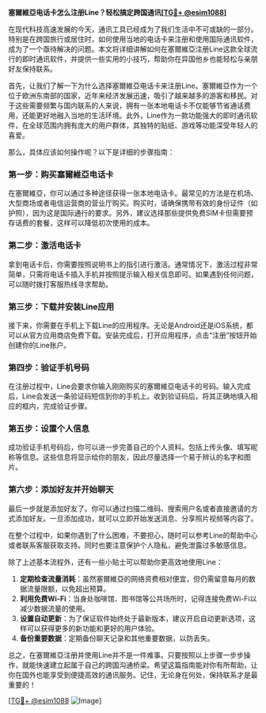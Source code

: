 **塞爾維亞电话卡怎么注册Line？轻松搞定跨国通讯[[TG💪+ @esim1088](https://t.me/s/esim1088)]**

在现代科技高速发展的今天，通讯工具已经成为了我们生活中不可或缺的一部分。特别是在跨国旅行或居住时，如何使用当地的电话卡来注册和使用国际通讯软件，成为了一个亟待解决的问题。本文将详细讲解如何在塞爾維亞注册Line这款全球流行的即时通讯软件，并提供一些实用的小技巧，帮助你在异国他乡也能轻松与亲朋好友保持联系。

首先，让我们了解一下为什么选择塞爾維亞电话卡来注册Line。塞爾維亞作为一个位于欧洲东南部的国家，近年来经济发展迅速，吸引了越来越多的游客和移民。对于这些需要频繁与国内联系的人来说，拥有一张本地电话卡不仅能够节省通话费用，还能更好地融入当地的生活环境。此外，Line作为一款功能强大的即时通讯软件，在全球范围内拥有庞大的用户群体，其独特的贴纸、游戏等功能深受年轻人的喜爱。

那么，具体应该如何操作呢？以下是详细的步骤指南：

### 第一步：购买塞爾維亞电话卡

在塞爾維亞，你可以通过多种途径获得一张本地电话卡。最常见的方法是在机场、大型商场或者电信运营商的营业厅购买。购买时，请确保携带有效的身份证件（如护照），因为这是国际通行的要求。另外，建议选择那些提供免费SIM卡但需要预存话费的套餐，这样可以降低初次使用的成本。

### 第二步：激活电话卡

拿到电话卡后，你需要按照说明书上的指引进行激活。通常情况下，激活过程非常简单，只需将电话卡插入手机并按照提示输入相关信息即可。如果遇到任何问题，可以随时拨打客服热线寻求帮助。

### 第三步：下载并安装Line应用

接下来，你需要在手机上下载Line的应用程序。无论是Android还是iOS系统，都可以从官方应用商店免费下载。安装完成后，打开应用程序，点击“注册”按钮开始创建你的Line账户。

### 第四步：验证手机号码

在注册过程中，Line会要求你输入刚刚购买的塞爾維亞电话卡的号码。输入完成后，Line会发送一条验证码短信到你的手机上。收到验证码后，将其正确地填入相应的框内，完成验证步骤。

### 第五步：设置个人信息

成功验证手机号码后，你可以进一步完善自己的个人资料。包括上传头像、填写昵称等信息。这些信息将显示给你的朋友，因此尽量选择一个易于辨认的名字和图片。

### 第六步：添加好友并开始聊天

最后一步就是添加好友了。你可以通过扫描二维码、搜索用户名或者直接邀请的方式添加好友。一旦添加成功，就可以立即开始发送消息、分享照片视频等内容了。

在整个过程中，如果你遇到了什么困难，不要担心，随时可以参考Line的帮助中心或者联系客服获取支持。同时也要注意保护个人隐私，避免泄露过多敏感信息。

除了上述基本流程外，还有一些小贴士可以帮助你更高效地使用Line：

1. **定期检查流量消耗**：虽然塞爾維亞的网络资费相对便宜，但仍需留意每月的数据流量限额，以免超出预算。
2. **利用免费Wi-Fi**：当身处咖啡馆、图书馆等公共场所时，记得连接免费Wi-Fi以减少数据流量的使用。
3. **设置自动更新**：为了保证软件始终处于最新版本，建议开启自动更新选项，这样可以获得更多的新功能和更好的用户体验。
4. **备份重要数据**：定期备份聊天记录和其他重要数据，以防丢失。

总之，在塞爾維亞注册并使用Line并不是一件难事。只要按照以上步骤一步步操作，就能快速建立起属于自己的跨国沟通桥梁。希望这篇指南能对你有所帮助，让你在国外也能享受到便捷高效的通讯服务。记住，无论身在何处，保持联系才是最重要的！

[[TG💪+ @esim1088](https://t.me/s/esim1088) ![Image](https://i.postimg.cc/4NQfJmqS/Snipaste-2025-05-13-00-14-12.png)]